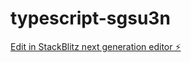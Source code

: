 # typescript-sgsu3n

[Edit in StackBlitz next generation editor ⚡️](https://stackblitz.com/~/github.com/honorablemention/typescript-sgsu3n)